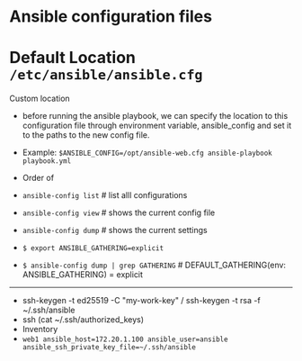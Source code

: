 # Ansible configuration files
# Default Location `/etc/ansible/ansible.cfg`

Custom location
- before running the ansible playbook, we can specify the location to this configuration file through environment variable, ansible_config and set it to the paths to the new config file.
- Example: `$ANSIBLE_CONFIG=/opt/ansible-web.cfg ansible-playbook playbook.yml`

- Order of 

- `ansible-config list` # list alll configurations
- `ansible-config view` # shows the current config file
- `ansible-config dump` # shows the current settings
- `$ export ANSIBLE_GATHERING=explicit`
- `$ ansible-config dump | grep GATHERING`  # DEFAULT_GATHERING(env: ANSIBLE_GATHERING) = explicit

--- 
- ssh-keygen -t ed25519 -C "my-work-key" / ssh-keygen -t rsa -f ~/.ssh/ansible
- ssh (cat ~/.ssh/authorized_keys)
- Inventory 
- `web1 ansible_host=172.20.1.100 ansible_user=ansible ansible_ssh_private_key_file=~/.ssh/ansible`